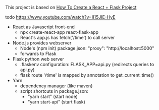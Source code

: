 
This project is based on [How To Create a React + Flask Project](https://blog.miguelgrinberg.com/post/how-to-create-a-react--flask-project)

todo https://www.youtube.com/watch?v=II15JIE-HyE

* React as Javascript front-end
    * npx create-react-app react-flask-app
    * React's app.js has fetch('/time') to call server    
* Node.js provides webserver
    * Node's (npm init) package.json: "proxy": "http://localhost:5000"
    * forwards to Flask
* Flask python web server
    * .flaskenv configuration: FLASK_APP=api.py (redirects queries to api.py)
    * flask route '/time' is mapped by annotation to get_current_time()
* Yarn
    * dependency manager (like maven)
    * script shortcuts in package.json:
        * "yarn start" (start node)
        * "yarn start-api" (start flask)
